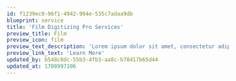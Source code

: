 ```yaml
---
id: f1239ec0-96f1-4942-994e-535c7adaa9db
blueprint: service
title: 'Film Digitizing Pro Services'
preview_title: Film
preview_icon: film
preview_text_description: 'Lorem ipsum dolor sit amet, consectetur adipiscing elit, sed do eiusmod tempor incididunt ut labore.'
preview_link_text: 'Learn More'
updated_by: b548c8dc-55b3-4fb3-aa8c-b78417b65d44
updated_at: 1708997106
---
```

